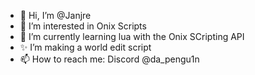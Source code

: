 - 👋 Hi, I’m @Janjre
- 👀 I’m interested in Onix Scripts
- 🌱 I’m currently learning lua with the Onix SCripting API
- ✨ I’m making a world edit script
- 📫 How to reach me: Discord @da_pengu1n 

<!---
Janjre/Janjre is a ✨ special ✨ repository because its `README.md` (this file) appears on your GitHub profile.
You can click the Preview link to take a look at your changes.
--->
